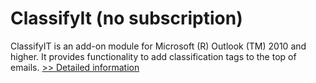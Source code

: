 # ClassifyIt (no subscription)
ClassifyIT is an add-on module for Microsoft (R) Outlook (TM) 2010 and higher. It provides functionality to add classification tags to the top of emails.
[>> Detailed information](https://secure.shareit.com/shareit/product.html?productid=300984155&affiliateid=200057808)